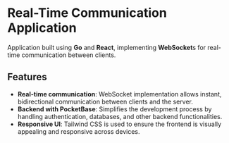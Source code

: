 # Real-Time Communication Application

Application built using **Go** and **React**, implementing **WebSocket**s for real-time communication between clients.

## Features

- **Real-time communication**: WebSocket implementation allows instant, bidirectional communication between clients and the server.
- **Backend with PocketBase**: Simplifies the development process by handling authentication, databases, and other backend functionalities.
- **Responsive UI**: Tailwind CSS is used to ensure the frontend is visually appealing and responsive across devices.
